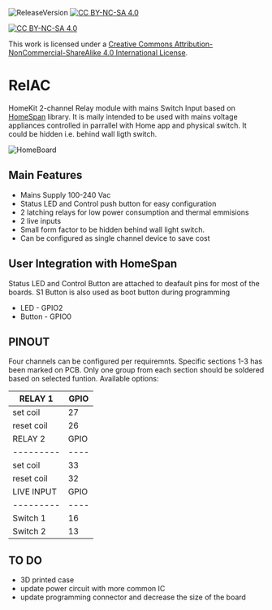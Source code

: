 ![ReleaseVersion](https://img.shields.io/github/v/release/mr4lexndr/RelAC)
[![CC BY-NC-SA 4.0][cc-by-nc-sa-shield]][cc-by-nc-sa]

[![CC BY-NC-SA 4.0][cc-by-nc-sa-image]][cc-by-nc-sa]

This work is licensed under a
[Creative Commons Attribution-NonCommercial-ShareAlike 4.0 International License][cc-by-nc-sa].


[cc-by-nc-sa]: http://creativecommons.org/licenses/by-nc-sa/4.0/
[cc-by-nc-sa-image]: https://licensebuttons.net/l/by-nc-sa/4.0/88x31.png
[cc-by-nc-sa-shield]: https://img.shields.io/badge/License-CC%20BY--NC--SA%204.0-lightgrey.svg
# RelAC
 HomeKit 2-channel Relay module with mains Switch Input based on [HomeSpan](https://github.com/HomeSpan/HomeSpan) library. It is maily intended to be used with mains voltage appliances controlled in parrallel with Home app and physical switch. It could be hidden i.e. behind wall ligth switch.

![HomeBoard](https://github.com/mr4lexndr/HomeBoard/blob/main/assets/RelAC-transparent.png)

## Main Features
- Mains Supply 100-240 Vac
- Status LED and Control push button for easy configuration
- 2 latching relays for low power consumption and thermal emmisions
- 2 live inputs
- Small form factor to be hidden behind wall light switch.
 - Can be configured as single channel device to save cost


## User Integration with HomeSpan
Status LED and Control Button are attached to deafault pins for most of the boards. S1 Button is also used as boot button during programming
- LED - GPIO2
- Button - GPIO0

## PINOUT
Four channels can be configured per requiremnts. Specific sections 1-3 has been marked on PCB. Only one group from each section should be soldered based on selected funtion. Available options:

| RELAY 1    | GPIO |
| ---------  | ---- | 
| set coil   | 27   | 
| reset coil | 26   |
| RELAY 2    | GPIO |
| ---------  | ---- | 
| set coil   | 33   | 
| reset coil | 32   |
| LIVE INPUT | GPIO |
| ---------  | ---- | 
| Switch 1   | 16   | 
| Switch 2   | 13   |



## TO DO

- 3D printed case
- update power circuit with more common IC
- update programming connector and decrease the size of the board
